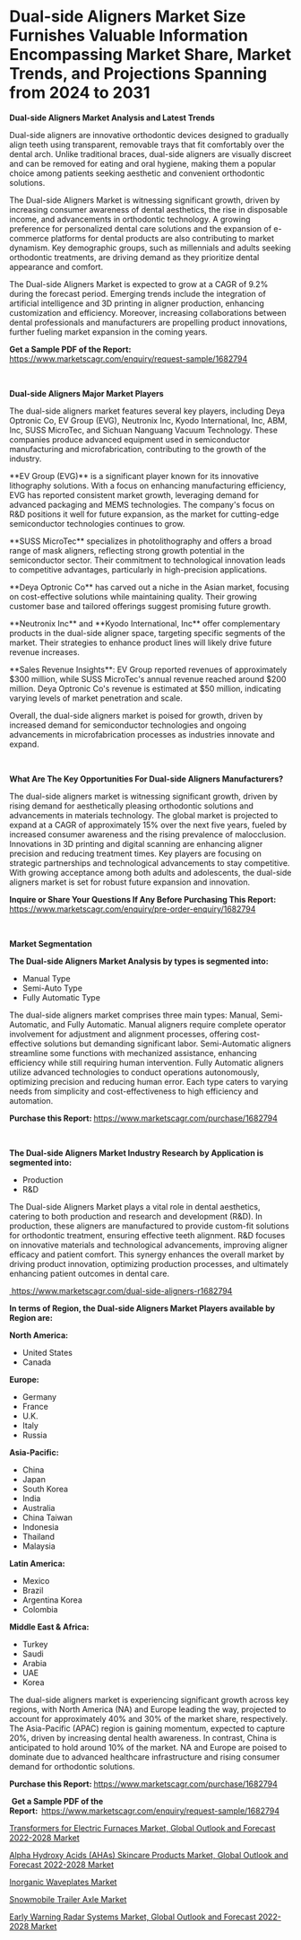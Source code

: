 <p><h1>Dual-side Aligners Market Size Furnishes Valuable Information Encompassing Market Share, Market Trends, and Projections Spanning from 2024 to 2031</h1></p><p><strong>Dual-side Aligners Market Analysis and Latest Trends</strong></p>
<p><p>Dual-side aligners are innovative orthodontic devices designed to gradually align teeth using transparent, removable trays that fit comfortably over the dental arch. Unlike traditional braces, dual-side aligners are visually discreet and can be removed for eating and oral hygiene, making them a popular choice among patients seeking aesthetic and convenient orthodontic solutions. </p><p>The Dual-side Aligners Market is witnessing significant growth, driven by increasing consumer awareness of dental aesthetics, the rise in disposable income, and advancements in orthodontic technology. A growing preference for personalized dental care solutions and the expansion of e-commerce platforms for dental products are also contributing to market dynamism. Key demographic groups, such as millennials and adults seeking orthodontic treatments, are driving demand as they prioritize dental appearance and comfort.</p><p>The Dual-side Aligners Market is expected to grow at a CAGR of 9.2% during the forecast period. Emerging trends include the integration of artificial intelligence and 3D printing in aligner production, enhancing customization and efficiency. Moreover, increasing collaborations between dental professionals and manufacturers are propelling product innovations, further fueling market expansion in the coming years.</p></p>
<p><strong>Get a Sample PDF of the Report:&nbsp;</strong> <a href="https://www.marketscagr.com/enquiry/request-sample/1682794?utm_campaign=1529&utm_medium=2&utm_source=Github&utm_content=ia&utm_term=15102024&utm_id=dual-side-aligners">https://www.marketscagr.com/enquiry/request-sample/1682794</a></p>
<p>&nbsp;</p>
<p><strong>Dual-side Aligners Major Market Players</strong></p>
<p><p>The dual-side aligners market features several key players, including Deya Optronic Co, EV Group (EVG), Neutronix Inc, Kyodo International, Inc, ABM, Inc, SUSS MicroTec, and Sichuan Nanguang Vacuum Technology. These companies produce advanced equipment used in semiconductor manufacturing and microfabrication, contributing to the growth of the industry.</p><p>**EV Group (EVG)** is a significant player known for its innovative lithography solutions. With a focus on enhancing manufacturing efficiency, EVG has reported consistent market growth, leveraging demand for advanced packaging and MEMS technologies. The company's focus on R&D positions it well for future expansion, as the market for cutting-edge semiconductor technologies continues to grow.</p><p>**SUSS MicroTec** specializes in photolithography and offers a broad range of mask aligners, reflecting strong growth potential in the semiconductor sector. Their commitment to technological innovation leads to competitive advantages, particularly in high-precision applications.</p><p>**Deya Optronic Co** has carved out a niche in the Asian market, focusing on cost-effective solutions while maintaining quality. Their growing customer base and tailored offerings suggest promising future growth.</p><p>**Neutronix Inc** and **Kyodo International, Inc** offer complementary products in the dual-side aligner space, targeting specific segments of the market. Their strategies to enhance product lines will likely drive future revenue increases.</p><p>**Sales Revenue Insights**: EV Group reported revenues of approximately $300 million, while SUSS MicroTec's annual revenue reached around $200 million. Deya Optronic Co's revenue is estimated at $50 million, indicating varying levels of market penetration and scale.</p><p>Overall, the dual-side aligners market is poised for growth, driven by increased demand for semiconductor technologies and ongoing advancements in microfabrication processes as industries innovate and expand.</p></p>
<p>&nbsp;</p>
<p><strong>What Are The Key Opportunities For Dual-side Aligners Manufacturers?</strong></p>
<p><p>The dual-side aligners market is witnessing significant growth, driven by rising demand for aesthetically pleasing orthodontic solutions and advancements in materials technology. The global market is projected to expand at a CAGR of approximately 15% over the next five years, fueled by increased consumer awareness and the rising prevalence of malocclusion. Innovations in 3D printing and digital scanning are enhancing aligner precision and reducing treatment times. Key players are focusing on strategic partnerships and technological advancements to stay competitive. With growing acceptance among both adults and adolescents, the dual-side aligners market is set for robust future expansion and innovation.</p></p>
<p><strong>Inquire or Share Your Questions If Any Before Purchasing This Report:</strong> <a href="https://www.marketscagr.com/enquiry/pre-order-enquiry/1682794?utm_campaign=1529&utm_medium=2&utm_source=Github&utm_content=ia&utm_term=15102024&utm_id=dual-side-aligners">https://www.marketscagr.com/enquiry/pre-order-enquiry/1682794</a></p>
<p>&nbsp;</p>
<p><strong>Market Segmentation</strong></p>
<p><strong>The Dual-side Aligners Market Analysis by types is segmented into:</strong></p>
<p><ul><li>Manual Type</li><li>Semi-Auto Type</li><li>Fully Automatic Type</li></ul></p>
<p><p>The dual-side aligners market comprises three main types: Manual, Semi-Automatic, and Fully Automatic. Manual aligners require complete operator involvement for adjustment and alignment processes, offering cost-effective solutions but demanding significant labor. Semi-Automatic aligners streamline some functions with mechanized assistance, enhancing efficiency while still requiring human intervention. Fully Automatic aligners utilize advanced technologies to conduct operations autonomously, optimizing precision and reducing human error. Each type caters to varying needs from simplicity and cost-effectiveness to high efficiency and automation.</p></p>
<p><strong>Purchase this Report:&nbsp;</strong><a href="https://www.marketscagr.com/purchase/1682794?utm_campaign=1529&utm_medium=2&utm_source=Github&utm_content=ia&utm_term=15102024&utm_id=dual-side-aligners">https://www.marketscagr.com/purchase/1682794</a></p>
<p>&nbsp;</p>
<p><strong>The Dual-side Aligners Market Industry Research by Application is segmented into:</strong></p>
<p><ul><li>Production</li><li>R&D</li></ul></p>
<p><p>The Dual-side Aligners Market plays a vital role in dental aesthetics, catering to both production and research and development (R&D). In production, these aligners are manufactured to provide custom-fit solutions for orthodontic treatment, ensuring effective teeth alignment. R&D focuses on innovative materials and technological advancements, improving aligner efficacy and patient comfort. This synergy enhances the overall market by driving product innovation, optimizing production processes, and ultimately enhancing patient outcomes in dental care.</p></p>
<p><a href="https://www.marketscagr.com/dual-side-aligners-r1682794?utm_campaign=1529&utm_medium=2&utm_source=Github&utm_content=ia&utm_term=15102024&utm_id=dual-side-aligners">&nbsp;https://www.marketscagr.com/dual-side-aligners-r1682794</a></p>
<p><strong>In terms of Region, the Dual-side Aligners Market Players available by Region are:</strong></p>
<p>
    <p> <strong> North America: </strong>
        <ul>
            <li>United States</li>
            <li>Canada</li>
        </ul>
        </p> 
    <p> <strong> Europe: </strong>
        <ul>
            <li>Germany</li>
            <li>France</li>
            <li>U.K.</li>
            <li>Italy</li>
            <li>Russia</li>
        </ul>
        </p> 
    <p> <strong> Asia-Pacific: </strong>
        <ul>
            <li>China</li>
            <li>Japan</li>
            <li>South Korea</li>
            <li>India</li>
            <li>Australia</li>
            <li>China Taiwan</li>
            <li>Indonesia</li>
            <li>Thailand</li>
            <li>Malaysia</li>
        </ul>
        </p> 
    <p> <strong> Latin America: </strong>
        <ul>
            <li>Mexico</li>
            <li>Brazil</li>
            <li>Argentina Korea</li>
            <li>Colombia</li>
        </ul>
        </p> 
    <p> <strong> Middle East & Africa: </strong>
        <ul>
            <li>Turkey</li>
            <li>Saudi</li>
            <li>Arabia</li>
            <li>UAE</li>
            <li>Korea</li>
        </ul>
    </p>
    </p>
<p><p>The dual-side aligners market is experiencing significant growth across key regions, with North America (NA) and Europe leading the way, projected to account for approximately 40% and 30% of the market share, respectively. The Asia-Pacific (APAC) region is gaining momentum, expected to capture 20%, driven by increasing dental health awareness. In contrast, China is anticipated to hold around 10% of the market. NA and Europe are poised to dominate due to advanced healthcare infrastructure and rising consumer demand for orthodontic solutions.</p></p>
<p><strong>Purchase this Report: </strong><a href="https://www.marketscagr.com/purchase/1682794?utm_campaign=1529&utm_medium=2&utm_source=Github&utm_content=ia&utm_term=15102024&utm_id=dual-side-aligners">https://www.marketscagr.com/purchase/1682794</a></p>
<p>&nbsp;<strong>Get a Sample PDF of the Report:&nbsp;&nbsp;</strong><a href="https://www.marketscagr.com/enquiry/request-sample/1682794?utm_campaign=1529&utm_medium=2&utm_source=Github&utm_content=ia&utm_term=15102024&utm_id=dual-side-aligners">https://www.marketscagr.com/enquiry/request-sample/1682794</a></p>
<p><strong></strong></p>
<p><p><a href="https://www.linkedin.com/pulse/investment-opportunities-transformers-electric-furnaces-market-sj6me?utm_campaign=1529&utm_medium=2&utm_source=Github&utm_content=ia&utm_term=15102024&utm_id=dual-side-aligners">Transformers for Electric Furnaces Market, Global Outlook and Forecast 2022-2028 Market</a></p><p><a href="https://www.linkedin.com/pulse/alpha-hydroxy-acids-ahas-skincare-products-market-global-outlook-zur5e?utm_campaign=1529&utm_medium=2&utm_source=Github&utm_content=ia&utm_term=15102024&utm_id=dual-side-aligners">Alpha Hydroxy Acids (AHAs) Skincare Products Market, Global Outlook and Forecast 2022-2028 Market</a></p><p><a href="https://github.com/ton043knutt/Market-Research-Report-List-1/blob/main/inorganic-waveplates-market.md?utm_campaign=1529&utm_medium=2&utm_source=Github&utm_content=ia&utm_term=15102024&utm_id=dual-side-aligners">Inorganic Waveplates Market</a></p><p><a href="https://github.com/fransisca0zkko/Market-Research-Report-List-1/blob/main/snowmobile-trailer-axle-market.md?utm_campaign=1529&utm_medium=2&utm_source=Github&utm_content=ia&utm_term=15102024&utm_id=dual-side-aligners">Snowmobile Trailer Axle Market</a></p><p><a href="https://www.linkedin.com/pulse/early-warning-radar-systems-market-global-outlook-forecast-2022-2028-rm9ue?utm_campaign=1529&utm_medium=2&utm_source=Github&utm_content=ia&utm_term=15102024&utm_id=dual-side-aligners">Early Warning Radar Systems Market, Global Outlook and Forecast 2022-2028 Market</a></p></p>